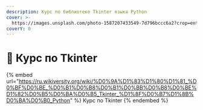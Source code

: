 ```yaml
---
description: Курс по библиотеке Tkinter языка Python
cover: >-
  https://images.unsplash.com/photo-1587207433549-7d796bccc6a2?crop=entropy&cs=srgb&fm=jpg&ixid=M3wxOTcwMjR8MHwxfHNlYXJjaHwxfHxidXR0b258ZW58MHx8fHwxNzExOTk1ODI4fDA&ixlib=rb-4.0.3&q=85
coverY: 0
---
```


# 📗 Курс по Tkinter

{% embed url="https://ru.wikiversity.org/wiki/%D0%9A%D1%83%D1%80%D1%81_%D0%BF%D0%BE_%D0%B1%D0%B8%D0%B1%D0%BB%D0%B8%D0%BE%D1%82%D0%B5%D0%BA%D0%B5_Tkinter_%D1%8F%D0%B7%D1%8B%D0%BA%D0%B0_Python" %}
Курс по Tkinter
{% endembed %}
